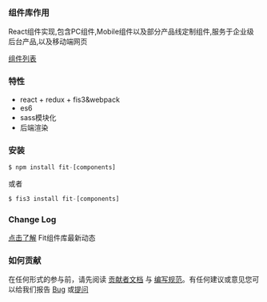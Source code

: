 ### 组件库作用

React组件实现,包含PC组件,Mobile组件以及部分产品线定制组件,服务于企业级后台产品,以及移动端网页

[组件列表](/components/pc)

### 特性

- react + redux + fis3&webpack
- es6
- sass模块化
- 后端渲染

### 安装

~~~js
$ npm install fit-[components]
~~~

或者

~~~js
$ fis3 install fit-[components]
~~~


### Change Log

[点击了解](/components/change-log) Fit组件库最新动态

### 如何贡献

在任何形式的参与前，请先阅读 [贡献者文档](/components/doc) 与 [编写规范](/components/write-standard)。有任何建议或意见您可以给我们报告 [Bug](mailto:wangyh@317hu.com) 或[提问](http://gitlab.317hu.com/dev-web/frontend-workflow/issues)